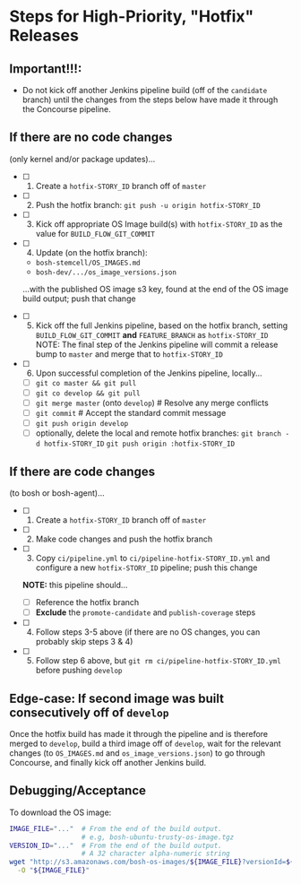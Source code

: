 # Steps for High-Priority, "Hotfix" Releases

## Important!!!:

- Do not kick off another Jenkins pipeline build (off of the `candidate` branch)
  until the changes from the steps below have made it through the Concourse pipeline.

## If there are no code changes

(only kernel and/or package updates)...

- [ ] 1. Create a `hotfix-STORY_ID` branch off of `master`
- [ ] 2. Push the hotfix branch: `git push -u origin hotfix-STORY_ID`
- [ ] 3. Kick off appropriate OS Image build(s) with `hotfix-STORY_ID` as the value for `BUILD_FLOW_GIT_COMMIT`
- [ ] 4. Update (on the hotfix branch):
  - `bosh-stemcell/OS_IMAGES.md`
  - `bosh-dev/.../os_image_versions.json`

  ...with the published OS image s3 key, found at the end of the OS image build output; push that change
- [ ] 5. Kick off the full Jenkins pipeline, based on the hotfix branch, setting `BUILD_FLOW_GIT_COMMIT` **and** `FEATURE_BRANCH` as `hotfix-STORY_ID`
         NOTE: The final step of the Jenkins pipeline will commit a release bump to `master` and merge that to `hotfix-STORY_ID`
- [ ] 6. Upon successful completion of the Jenkins pipeline, locally...
  - [ ] `git co master && git pull`
  - [ ] `git co develop && git pull`
  - [ ] `git merge master` (onto `develop`) # Resolve any merge conflicts
  - [ ] `git commit` # Accept the standard commit message
  - [ ] `git push origin develop`
  - [ ] optionally, delete the local and remote hotfix branches:
      `git branch -d hotfix-STORY_ID`
      `git push origin :hotfix-STORY_ID`

## If there are code changes

(to bosh or bosh-agent)...

- [ ] 1. Create a `hotfix-STORY_ID` branch off of `master`
- [ ] 2. Make code changes and push the hotfix branch
- [ ] 3. Copy `ci/pipeline.yml` to `ci/pipeline-hotfix-STORY_ID.yml` and configure a new `hotfix-STORY_ID` pipeline; push this change

    **NOTE:** this pipeline should...
  - [ ] Reference the hotfix branch
  - [ ] **Exclude** the `promote-candidate` and `publish-coverage` steps
- [ ] 4. Follow steps 3-5 above (if there are no OS changes, you can probably skip steps 3 & 4)
- [ ] 5. Follow step 6 above, but `git rm ci/pipeline-hotfix-STORY_ID.yml` before pushing `develop`

## Edge-case: If second image was built consecutively off of `develop`

Once the hotfix build has made it through the pipeline and is therefore merged to `develop`, build a third image off of `develop`, wait for the relevant changes (to `OS_IMAGES.md` and `os_image_versions.json`) to go through Concourse, and finally kick off another Jenkins build.

## Debugging/Acceptance

To download the OS image:

``` bash
IMAGE_FILE="..."  # From the end of the build output.
                  # e.g, bosh-ubuntu-trusty-os-image.tgz
VERSION_ID="..."  # From the end of the build output.
                  # A 32 character alpha-numeric string
wget "http://s3.amazonaws.com/bosh-os-images/${IMAGE_FILE}?versionId=${VERSION_ID}" \
  -O "${IMAGE_FILE}"
```
